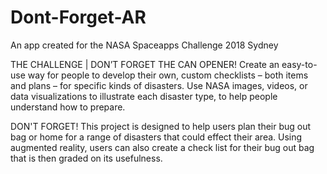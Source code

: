# Dont-Forget-AR
An app created for the NASA Spaceapps Challenge 2018 Sydney

THE CHALLENGE | DON’T FORGET THE CAN OPENER!
Create an easy-to-use way for people to develop their own, custom checklists – both items and plans – for specific kinds of disasters. 
Use NASA images, videos, or data visualizations to illustrate each disaster type, to help people understand how to prepare.

DON'T FORGET!
This project is designed to help users plan their bug out bag or home for a range of disasters that could effect their area. 
Using augmented reality, users can also create a check list for their bug out bag that is then graded on its usefulness.
